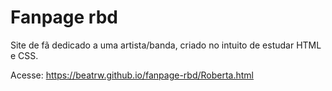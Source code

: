 # Fanpage rbd
 Site de fã dedicado a uma artista/banda, criado no intuito de estudar HTML e CSS.

Acesse:
https://beatrw.github.io/fanpage-rbd/Roberta.html
